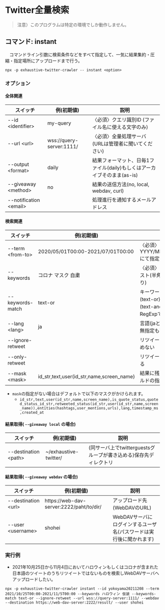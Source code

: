 # Twitter全量検索

> 注意）このプログラムは特定の環境でしか動作しません。

## コマンド: instant

　コマンドライン引数に検索条件などをすべて指定して、一気に結果集約・圧縮・指定場所にアップロードまで行う。

```
npx -p exhaustive-twitter-crawler -- instant <option>
```

### オプション

#### 全体関連

| スイッチ  | 例(初期値) | 説明 |
| ------------- | ------------- | ------------- |
| --id \<identifier\>   | my-query | 〈必須〉クエリ識別ID (ファイル名に使える文字のみ)  |
| --url \<url\>         | wss://query-server:1111/ | 〈必須〉全量処理サーバ(URLは管理者に聞いてください) |
| --output \<format\>   |  daily | 結果フォーマット、日毎1ファイル(daily)もしくはアーカイブそのまま(as-is) |
| --giveaway \<method\> | no | 結果の送信方法(no, local, webdav, curl)
| --notification \<email\> |  | 処理進行を通知するメールアドレス

#### 検索関連

| スイッチ  | 例(初期値) | 説明 |
| ------------- | ------------- | ------------- |
| --term \<from-to\>    | 2020/05/01T00:00-2021/07/01T00:00 | 〈必須〉クロール期間 YYYY/MM/DDTHH:MMにて指定  |
| --keywords            | コロナ マスク 自粛 | 〈必須〉キーワードリスト(半角スペース区切り) |
| --keywords-match      | text-or | キーワードのOR検索(text-or)かAND検索(text-and)かを指定、RegExpで正規表現も可 |
| --lang \<lang\>       | ja | 言語(jaとenのみ対応、無指定も可) |
| --ignore-retweet      | | リツイートを結果に含めない |
| --only-retweet        | | リツイートのみ取得する |
| --mask \<mask\>       | id_str,text,user(id_str,name,screen_name) | 結果に残すJSONフィールドの指定([書き方](https://www.npmjs.com/package/json-mask)) |

* `mask`の指定がない場合はデフォルトで以下のマスクがかけられます。
  * `id_str,text,user(id_str,name,screen_name),is_quote_status,quoted_status_id_str,retweeted_status(id_str,user(id_str,name,screen_name)),entities(hashtags,user_mentions,urls),lang,timestamp_ms,created_at`


#### 結果取得( `--giveaway local` の場合)

| スイッチ  | 例(初期値) | 説明 |
| ------------- | ------------- | ------------- |
| --destination \<path\> | ~/exhaustive-twitter/ | (同サーバ上でtwitterguestsグループが書き込める)保存先ディレクトリ | 

#### 結果取得( `--giveaway webdav` の場合)

| スイッチ  | 例(初期値) | 説明 |
| ------------- | ------------- | ------------- |
| --destination \<url\> | https://web-dav-server:2222/paht/to/dir/ | アップロード先(WebDAVのURL) | 
| --user  \<username\>  | shohei | WebDAVサーバにログインするユーザ名(パスワードは実行後に聞かれます)

### 実行例
  
* 2021年10月25日から11月4日においてハロウィンもしくはコロナが含まれた日本語のツイートのうちリツイートではないものを検索しWebDAVサーバへアップロードしたい。
```
npx -p exhaustive-twitter-crawler instant --id yokoyama20211208 --term 2021/10/25T00:00-2021/11/5T00:00 --keywords ハロウィン 仮装 --keywords-match text-or --ignore-retweet --url wss://query-server:1111/ --webdav --destination https://web-dav-server:2222/result/ --user shohei
```